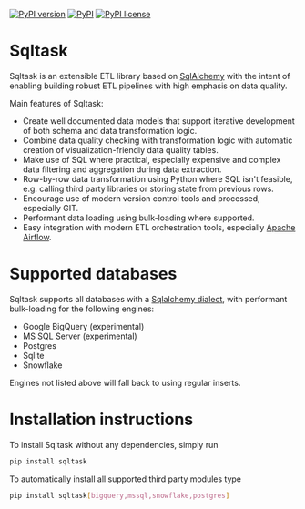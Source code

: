 [![PyPI version](https://img.shields.io/pypi/v/sqltask.svg)](https://badge.fury.io/py/sqltask)
[![PyPI](https://img.shields.io/pypi/pyversions/sqltask.svg)](https://www.python.org/downloads/)
[![PyPI license](https://img.shields.io/pypi/l/sqltask.svg)](https://opensource.org/licenses/MIT)
# Sqltask
Sqltask is an extensible ETL library based on [SqlAlchemy](https://www.sqlalchemy.org/)
with the intent of enabling building robust ETL pipelines with high emphasis on 
data quality.

Main features of Sqltask:
- Create well documented data models that support iterative
development of both schema and data transformation logic.
- Combine data quality checking with transformation logic with automatic 
creation of visualization-friendly data quality tables.
- Make use of SQL where practical, especially expensive and complex data
filtering and aggregation during data extraction.
- Row-by-row data transformation using Python where SQL isn't feasible,
e.g. calling third party libraries or storing state from previous rows.
- Encourage use of modern version control tools and processed, especially GIT.
- Performant data loading using bulk-loading where supported.
- Easy integration with modern ETL orchestration tools, especially
[Apache Airflow](https://airflow.apache.org/).

# Supported databases

Sqltask supports all databases with a
[Sqlalchemy dialect](https://docs.sqlalchemy.org/en/13/dialects/), with
performant bulk-loading for the following engines:
- Google BigQuery (experimental)
- MS SQL Server (experimental)
- Postgres
- Sqlite
- Snowflake

Engines not listed above will fall back to using regular inserts.

# Installation instructions

To install Sqltask without any dependencies, simply run

```bash
pip install sqltask
```

To automatically install all supported third party modules type
```bash
pip install sqltask[bigquery,mssql,snowflake,postgres]
```
